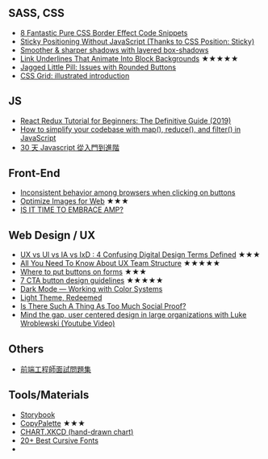 ## SASS, CSS
 - [8 Fantastic Pure CSS Border Effect Code Snippets](https://speckyboy.com/css-border-effects/)
 - [Sticky Positioning Without JavaScript (Thanks to CSS Position: Sticky)](https://webdesign.tutsplus.com/tutorials/sticky-positioning-with-nothing-but-css--cms-24042)
 - [Smoother & sharper shadows with layered box-shadows](https://tobiasahlin.com/blog/layered-smooth-box-shadows/)
 - [Link Underlines That Animate Into Block Backgrounds](https://css-tricks.com/link-underlines-that-animate-into-block-backgrounds/) ★★★★★
 - [Jagged Little Pill: Issues with Rounded Buttons](https://cloudfour.com/thinks/jagged-little-pill-issues-with-rounded-buttons/)
 - [CSS Grid: illustrated introduction](https://dev.to/mustapha/css-grid-illustrated-introduction-52l5)

## JS
 - [React Redux Tutorial for Beginners: The Definitive Guide (2019)](https://www.valentinog.com/blog/redux/)
 - [How to simplify your codebase with map(), reduce(), and filter() in JavaScript](https://medium.freecodecamp.org/15-useful-javascript-examples-of-map-reduce-and-filter-74cbbb5e0a1f)
 - [30 天 Javascript 從入門到進階](https://tigercosmos.xyz/master-js-in-30-days/)

## Front-End
 - [Inconsistent behavior among browsers when clicking on buttons](https://zellwk.com/blog/inconsistent-button-behavior/)
 - [Optimize Images for Web](https://www.keycdn.com/blog/optimize-images-for-web) ★★★
 - [IS IT TIME TO EMBRACE AMP?](https://www.webdesignerdepot.com/2019/09/is-it-time-to-embrace-amp/)

## Web Design / UX
 - [UX vs UI vs IA vs IxD : 4 Confusing Digital Design Terms Defined](https://www.mockplus.com/blog/post/ux-vs-ui-vs-ia-vs-ixd-4-confusing-digital-design-terms-defined) ★★★
 - [All You Need To Know About UX Team Structure](https://uxstudioteam.com/ux-blog/ux-team-structure/) ★★★★★
 - [Where to put buttons on forms](https://adamsilver.io/articles/where-to-put-buttons-in-forms/) ★★★
 - [7 CTA button design guidelines](https://uxdesign.cc/7-cta-button-design-guidelines-4cdc21c2c85a) ★★★★★
 - [Dark Mode — Working with Color Systems](https://medium.com/nodesdigital/dark-mode-working-with-color-systems-e73aeab8dbae)
 - [Light Theme, Redeemed](https://blog.discordapp.com/light-theme-redeemed-c541b7ab13e9)
 - [Is There Such A Thing As Too Much Social Proof?](https://www.smashingmagazine.com/2019/09/too-much-social-proof/)
 - [Mind the gap, user centered design in large organizations with Luke Wroblewski (Youtube Video)](https://youtu.be/mAiNdU1go1A)

## Others
 - [前端工程師面試問題集](https://h5bp.org/Front-end-Developer-Interview-Questions/translations/chinese-traditional/)


## Tools/Materials
 - [Storybook](https://medium.com/storybookjs)
 - [CopyPalette](https://copypalette.netlify.com/) ★★★
 - [CHART.XKCD (hand-drawn chart)](https://timqian.com/chart.xkcd/)
 - [20+ Best Cursive Fonts](https://designshack.net/articles/inspiration/best-fancy-pretty-cursive-fonts/)
 -